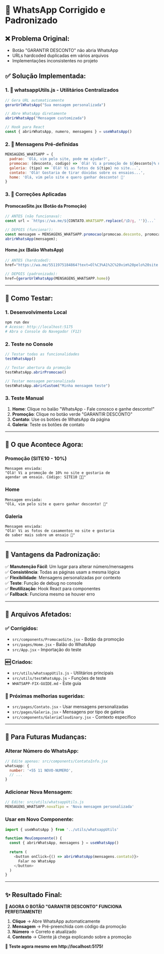 # 🔧 **WhatsApp Corrigido e Padronizado**

## ❌ **Problema Original:**
- Botão "GARANTIR DESCONTO" não abria WhatsApp
- URLs hardcoded duplicadas em vários arquivos
- Implementações inconsistentes no projeto

## ✅ **Solução Implementada:**

### **1. 📱 whatsappUtils.js - Utilitários Centralizados**
```javascript
// Gera URL automaticamente
gerarUrlWhatsApp("Sua mensagem personalizada")

// Abre WhatsApp diretamente  
abrirWhatsApp("Mensagem customizada")

// Hook para React
const { abrirWhatsApp, numero, mensagens } = useWhatsApp()
```

### **2. 💬 Mensagens Pré-definidas**
```javascript
MENSAGENS_WHATSAPP = {
  padrao: 'Olá, vim pelo site, pode me ajudar?',
  promocao: (desconto, codigo) => `Olá! Vi a promoção de ${desconto}% no site...`,
  galeria: (tipo) => `Olá! Vi as fotos de ${tipo} no site...`,
  contato: 'Olá! Gostaria de tirar dúvidas sobre os ensaios...',
  home: 'Olá, vim pelo site e quero ganhar desconto! 💫'
}
```

### **3. 🎯 Correções Aplicadas**

#### **PromocaoSite.jsx (Botão da Promoção)**
```javascript
// ANTES (não funcionava):
const url = `https://wa.me/${CONTATO.WHATSAPP.replace(/\D/g, '')}...`

// DEPOIS (funciona!):
const mensagem = MENSAGENS_WHATSAPP.promocao(promocao.desconto, promocao.codigo);
abrirWhatsApp(mensagem);
```

#### **Home.jsx (Balão WhatsApp)**  
```javascript
// ANTES (hardcoded):
href="https://wa.me/5511975184864?text=Ol%C3%A1%2C%20vim%20pelo%20site..."

// DEPOIS (padronizado):
href={gerarUrlWhatsApp(MENSAGENS_WHATSAPP.home)}
```

---

## 🧪 **Como Testar:**

### **1. Desenvolvimento Local**
```bash
npm run dev
# Acesse: http://localhost:5175
# Abra o Console do Navegador (F12)
```

### **2. Teste no Console**
```javascript
// Testar todas as funcionalidades
testWhatsApp()

// Testar abertura da promoção
testWhatsApp.abrirPromocao()

// Testar mensagem personalizada
testWhatsApp.abrirCustom("Minha mensagem teste")
```

### **3. Teste Manual**
1. **Home**: Clique no balão "WhatsApp - Fale conosco e ganhe desconto!"
2. **Promoção**: Clique no botão verde "GARANTIR DESCONTO"
3. **Contato**: Use os botões de WhatsApp da página
4. **Galeria**: Teste os botões de contato

---

## 📱 **O que Acontece Agora:**

### **Promoção (SITE10 - 10%)**
```
Mensagem enviada:
"Olá! Vi a promoção de 10% no site e gostaria de 
agendar um ensaio. Código: SITE10 📸✨"
```

### **Home**
```
Mensagem enviada:  
"Olá, vim pelo site e quero ganhar desconto! 💫"
```

### **Galeria**
```
Mensagem enviada:
"Olá! Vi as fotos de casamentos no site e gostaria 
de saber mais sobre um ensaio 📸"
```

---

## 🎯 **Vantagens da Padronização:**

✅ **Manutenção Fácil**: Um lugar para alterar número/mensagens  
✅ **Consistência**: Todas as páginas usam a mesma lógica  
✅ **Flexibilidade**: Mensagens personalizadas por contexto  
✅ **Teste**: Função de debug no console  
✅ **Reutilização**: Hook React para componentes  
✅ **Fallback**: Funciona mesmo se houver erro  

---

## 🔄 **Arquivos Afetados:**

### **✅ Corrigidos:**
- `src/components/PromocaoSite.jsx` - Botão da promoção
- `src/pages/Home.jsx` - Balão do WhatsApp
- `src/App.jsx` - Importação do teste

### **🆕 Criados:**
- `src/utils/whatsappUtils.js` - Utilitários principais
- `src/utils/testWhatsApp.js` - Funções de teste
- `WHATSAPP-FIX-GUIDE.md` - Este guia

### **🎯 Próximas melhorias sugeridas:**
- `src/pages/Contato.jsx` - Usar mensagens personalizadas  
- `src/pages/Galeria.jsx` - Mensagens por tipo de galeria
- `src/components/GaleriaCloudinary.jsx` - Contexto específico

---

## 🚀 **Para Futuras Mudanças:**

### **Alterar Número do WhatsApp:**
```javascript
// Edite apenas: src/components/ContatoInfo.jsx
whatsapp: {
  number: '+55 11 NOVO-NUMERO',
  // ...
}
```

### **Adicionar Nova Mensagem:**
```javascript
// Edite: src/utils/whatsappUtils.js
MENSAGENS_WHATSAPP.novaTipo = 'Nova mensagem personalizada'
```

### **Usar em Novo Componente:**
```javascript
import { useWhatsApp } from '../utils/whatsappUtils'

function MeuComponente() {
  const { abrirWhatsApp, mensagens } = useWhatsApp()
  
  return (
    <button onClick={() => abrirWhatsApp(mensagens.contato)}>
      Falar no WhatsApp
    </button>
  )
}
```

---

## ✨ **Resultado Final:**

**🎉 AGORA O BOTÃO "GARANTIR DESCONTO" FUNCIONA PERFEITAMENTE!**

1. **Clique** → Abre WhatsApp automaticamente
2. **Mensagem** → Pré-preenchida com código da promoção  
3. **Número** → Correto e atualizado
4. **Contexto** → Cliente já chega explicando sobre a promoção

**📱 Teste agora mesmo em http://localhost:5175!**


